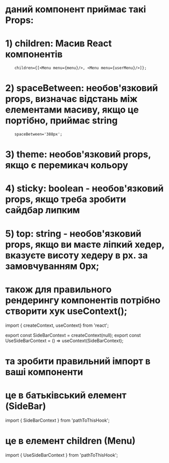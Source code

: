 # даний компонент приймає такі Props:

# 1) children: Масив React компонентів

        children={[<Menu menu={menu}/>, <Menu menu={userMenu}/>]};

# 2) spaceBetween: необов'язковий props, визначає відстань між елементами масиву, якщо це портібно, приймає string

        spaceBetween='388px';

# 3) theme: необов'язковий props, якщо є перемикач кольору

# 4) sticky: boolean - необов'язковий props, якщо треба зробити сайдбар липким

# 5) top: string - необов'язковий props, якщо ви маєте ліпкий хедер, вказуєте висоту хедеру в px. за замовчуванням 0px;

# також для правильного рендерингу компонентів потрібно створити хук useContext();

import { createContext, useContext} from 'react';

export const SideBarContext = createContext(null);
export const UseSideBarContext = () => useContext(SideBarContext);

# та зробити правильний імпорт в ваші компоненти

# це в батьківський елемент (SideBar)

import { SideBarContext } from 'pathToThisHook';

# це в елемент children (Menu)

import { UseSideBarContext } from 'pathToThisHook';
